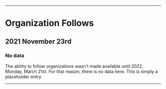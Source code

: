 
***

# Organization Follows

## 2021 November 23rd

### No data

The ability to follow organizations wasn't made available until 2022, Monday, March 21st. For that reason, there is no data here. This is simply a placeholder entry.

***
